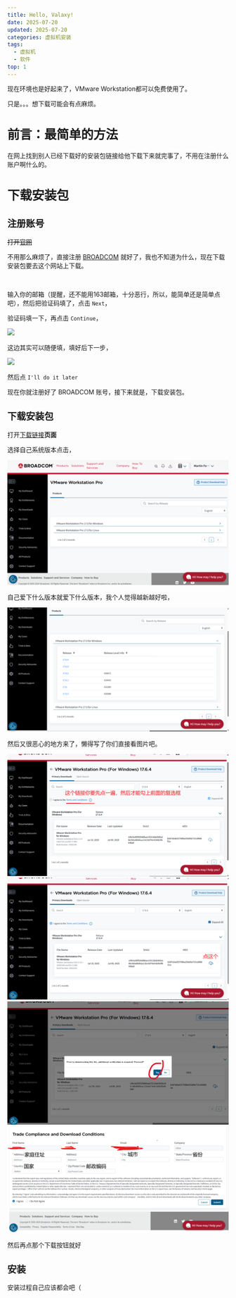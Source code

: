 ```yaml
---
title: Hello, Valaxy!
date: 2025-07-20
updated: 2025-07-20
categories: 虚拟机安装
tags:
  - 虚拟机
  - 软件
top: 1
---
```


现在环境也是好起来了，VMware Workstation都可以免费使用了。

只是。。。想下载可能会有点麻烦。

<!-- more -->

# 前言：最简单的方法

在网上找到别人已经下载好的安装包链接给他下载下来就完事了，不用在注册什么账户啊什么的。

# 下载安装包

## 注册账号
~~打开[官网](https://www.vmware.com/products/desktop-hypervisor/workstation-and-fusion)~~

不用那么麻烦了，直接注册 [BROADCOM](https://profile.broadcom.com/web/registration) 就好了，我也不知道为什么，现在下载安装包要去这个网站上下载。

![]()

输入你的邮箱（提醒，还不能用163邮箱，十分恶行，所以，能简单还是简单点吧），然后把验证码填了，点击 `Next`，

验证码填一下，再点击 `Continue`，

![](https://s21.ax1x.com/2025/07/20/pV8ugII.png)

这边其实可以随便填，填好后下一步，

![](https://s21.ax1x.com/2025/07/20/pV8ucdA.png)

然后点 `I'll do it later`

现在你就注册好了 BROADCOM 账号，接下来就是，下载安装包。

## 下载安装包

打开[下载链接](https://support.broadcom.com/group/ecx/productdownloads?subfamily=VMware%20Workstation%20Pro&freeDownloads=true)**页面**

选择自己系统版本点击，

![](./1.png)

自己爱下什么版本就爱下什么版本，我个人觉得越新越好啦，

![](./2.png)

然后又很恶心的地方来了，懒得写了你们直接看图片吧。

![](./3.png)
![](./4.png)
![](./5.png)
![](./6.png)

然后再点那个下载按钮就好

## 安装

安装过程自己应该都会吧（
